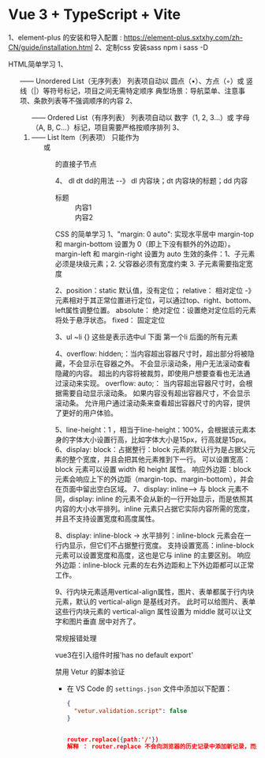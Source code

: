# Vue 3 + TypeScript + Vite

1、element-plus 的安装和导入配置 : https://element-plus.sxtxhy.com/zh-CN/guide/installation.html
2、定制css 安装sass  npm i sass -D 


HTML简单学习
1、<ul> —— Unordered List（无序列表）
   列表项自动以 圆点（•）、方点（◦）或 竖线（|）等符号标记，项目之间无需特定顺序
   典型场景：导航菜单、注意事项、条款列表等不强调顺序的内容
2、<ol> —— Ordered List（有序列表）
   列表项自动以 数字（1, 2, 3…）或 字母（A, B, C…）标记，项目需要严格按顺序排列
3、<li> —— List Item（列表项）
   只能作为 <ul> 或 <ol> 的直接子节点

4、 dl dt dd的用法 --》 dl 内容块；dt 内容块的标题；dd 内容
    <dl>
    <dt>标题</dt>
    <dd>内容1</dd>
    <dd>内容2</dd>
    </dl>




CSS 的简单学习
1、"margin: 0 auto": 实现水平居中 margin-top 和 margin-bottom 设置为 0（即上下没有额外的外边距）。
margin-left 和 margin-right 设置为 auto
生效的条件：1、子元素必须是块级元素；2. 父容器必须有宽度约束 3. 子元素需要指定宽度

2、position：static 默认值，没有定位；
   relative： 相对定位 -》 元素相对于其正常位置进行定位，可以通过top、right、bottom、left属性调整位置。
   absolute： 绝对定位：设置绝对定位后的元素将处于悬浮状态。
   fixed： 固定定位

3、ul ~li {} 这些是表示选中ul 下面 第一个li 后面的所有元素

4、overflow: hidden;：当内容超出容器尺寸时，超出部分将被隐藏，不会显示在容器之外。
                      不会显示滚动条，用户无法滚动查看隐藏的内容。
                      超出的内容将被裁剪，即使用户想要查看也无法通过滚动来实现。
   overflow: auto;：
                当内容超出容器尺寸时，会根据需要自动显示滚动条。
                如果内容没有超出容器尺寸，不会显示滚动条。
                允许用户通过滚动条来查看超出容器尺寸的内容，提供了更好的用户体验。

5、line-height：1 ，相当于line-height：100%，会根据该元素本身的字体大小设置行高，比如字体大小是15px，行高就是15px。
6、display: block：占据整行：block 元素的默认行为是占据父元素的整个宽度，并且会把其他元素推到下一行。
                   可以设置宽高：block 元素可以设置 width 和 height 属性。
                   响应外边距：block 元素会响应上下的外边距（margin-top、margin-bottom），并会在页面中留出空白区域。
7、display: inline--> 与 block 元素不同，display: inline 的元素不会从新的一行开始显示，而是依照其内容的大小水平排列。inline 元素只占据它实际内容所需的宽度，并且不支持设置宽度和高度属性。

8、display: inline-block -> 水平排列：inline-block 元素会在一行内显示，但它们不占据整行宽度。
             支持设置宽高：inline-block 元素可以设置宽度和高度，这也是它与 inline 的主要区别。
             响应外边距：inline-block 元素的左右外边距和上下外边距都可以正常工作。

9、行内块元素适用vertical-align属性，图片、表单都属于行内块元素，默认的 vertical-align 是基线对齐。
此时可以给图片、表单这些行内块元素的 vertical-align 属性设置为 middle 就可以让文字和图片垂直 居中对齐了。




常规报错处理

vue3在引入组件时报'has no default export'

禁用 Vetur 的脚本验证
- 在 VS Code 的 `settings.json` 文件中添加以下配置：
  ```json
  { 
    "vetur.validation.script": false
  }


  router.replace({path:'/'})
  解释 ： router.replace 不会向浏览器的历史记录中添加新记录，而是替换掉当前的历史记录。这意味着用户在导航后使用浏览器的后退按钮将不会返回到先前的页面。